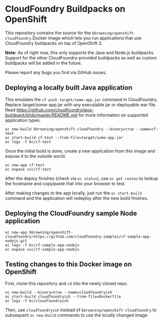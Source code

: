 # CloudFoundry Buildpacks on OpenShift

This repository contains the source for the
`bbrowning/openshift-cloudfoundry` Docker image which lets you run
applications that use CloudFoundry buildpacks on top of OpenShift 3.

**Note:** As of right now, this only supports the Java and Node.js
buildpacks. Support for the other CloudFoundry-provided buildpacks as
well as custom buildpacks will be added in the future.

Please report any bugs you find via GitHub issues.

## Deploying a locally built Java application

This emulates the `cf push target/some-app.jar` command in
CloudFoundry. Replace target/some-app.jar with any executable jar or
deployable war file. Read
https://github.com/cloudfoundry/java-buildpack/blob/master/README.md
for more information on supported application types.

    oc new-build bbrowning/openshift-cloudfoundry --binary=true --name=cf-test
    oc start-build cf-test --from-file=target/some-app.jar
    oc logs -f bc/cf-test

Once the initial build is done, create a new application from this
image and expose it to the outside world.

    oc new-app cf-test
    oc expose svc/cf-test

After the deploy finishes (check via `oc status`), use `oc get routes`
to lookup the hostname and copy/paste that into your browser to test.

After making changes to the app locally, just run the `oc start-build`
command and the application will redeploy after the new build
finishes.


## Deploying the CloudFoundry sample Node application

    oc new-app bbrowning/openshift-cloudfoundry~https://github.com/cloudfoundry-samples/cf-sample-app-nodejs.git
    oc logs -f bc/cf-sample-app-nodejs
    oc expose svc/cf-sample-app-nodejs


## Testing changes to this Docker image on OpenShift

First, clone this repository and `cd` into the newly cloned repo.

    oc new-build --binary=true --name=cloudfoundryish
    oc start-build cloudfoundryish --from-file=Dockerfile
    oc logs -f bc/cloudfoundryish

Then, use `cloudfoundryish` instead of
`bbrowning/openshift-cloudfoundry` to subsequent `oc new-build`
commands to use the locally changed image.
